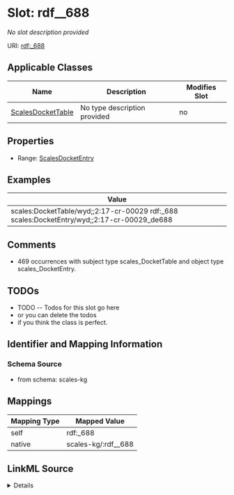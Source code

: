 

# Slot: rdf__688


_No slot description provided_





URI: [rdf:_688](http://www.w3.org/1999/02/22-rdf-syntax-ns#_688)



<!-- no inheritance hierarchy -->





## Applicable Classes

| Name | Description | Modifies Slot |
| --- | --- | --- |
| [ScalesDocketTable](../classes/ScalesDocketTable.md) | No type description provided |  no  |







## Properties

* Range: [ScalesDocketEntry](../classes/ScalesDocketEntry.md)






## Examples

| Value |
| --- |
| scales:DocketTable/wyd;;2:17-cr-00029 rdf:_688 scales:DocketEntry/wyd;;2:17-cr-00029_de688 |

## Comments

* 469 occurrences with subject type scales_DocketTable and object type scales_DocketEntry.

## TODOs

* TODO -- Todos for this slot go here
* or you can delete the todos
* if you think the class is perfect.

## Identifier and Mapping Information







### Schema Source


* from schema: scales-kg




## Mappings

| Mapping Type | Mapped Value |
| ---  | ---  |
| self | rdf:_688 |
| native | scales-kg/:rdf__688 |




## LinkML Source

<details>
```yaml
name: rdf__688
description: No slot description provided
todos:
- TODO -- Todos for this slot go here
- or you can delete the todos
- if you think the class is perfect.
comments:
- 469 occurrences with subject type scales_DocketTable and object type scales_DocketEntry.
examples:
- value: scales:DocketTable/wyd;;2:17-cr-00029 rdf:_688 scales:DocketEntry/wyd;;2:17-cr-00029_de688
from_schema: scales-kg
rank: 1000
slot_uri: rdf:_688
alias: rdf__688
domain_of:
- scales_DocketTable
range: scales_DocketEntry

```
</details>